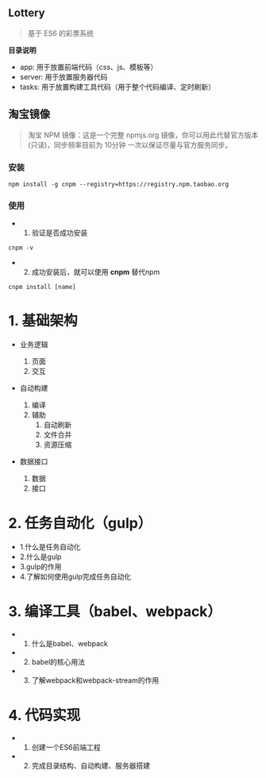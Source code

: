 Lottery
--------
> 基于 ES6 的彩票系统

**目录说明**
- app: 用于放置前端代码（css、js、模板等）
- server: 用于放置服务器代码
- tasks: 用于放置构建工具代码（用于整个代码编译、定时刷新）


## 淘宝镜像
> 淘宝 NPM 镜像：这是一个完整 npmjs.org 镜像，你可以用此代替官方版本(只读)，同步频率目前为 10分钟 一次以保证尽量与官方服务同步。

### 安装
```
npm install -g cnpm --registry=https://registry.npm.taobao.org
```
### 使用
- 1. 验证是否成功安装
```
cnpm -v
```
- 2. 成功安装后，就可以使用 **cnpm** 替代npm
```
cnpm install [name]
```

# 1. 基础架构
- 业务逻辑
	1. 页面
	2. 交互

- 自动构建
	1. 编译 
	2. 辅助
		1. 自动刷新 
		2. 文件合并 
		3. 资源压缩

- 数据接口
	1. 数据 
	2. 接口


# 2. 任务自动化（gulp）
- 1.什么是任务自动化
- 2.什么是gulp
- 3.gulp的作用
- 4.了解如何使用gulp完成任务自动化


# 3. 编译工具（babel、webpack）
- 1. 什么是babel、webpack
- 2. babel的核心用法
- 3. 了解webpack和webpack-stream的作用
# 4. 代码实现
- 1. 创建一个ES6前端工程
- 2. 完成目录结构、自动构建、服务器搭建



